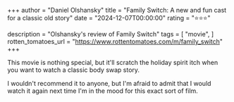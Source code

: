 +++
author = "Daniel Olshansky"
title = "Family Switch: A new and fun cast for a classic old story"
date = "2024-12-07T00:00:00"
rating = "⭐⭐⭐"

description = "Olshansky's review of Family Switch"
tags = [
    "movie",
]
rotten_tomatoes_url = "https://www.rottentomatoes.com/m/family_switch"
+++

This movie is nothing special, but it'll scratch the holiday spirit itch when
you want to watch a classic body swap story.

I wouldn't recommend it to anyone, but I'm afraid to admit that I would watch
it again next time I'm in the mood for this exact sort of film.
